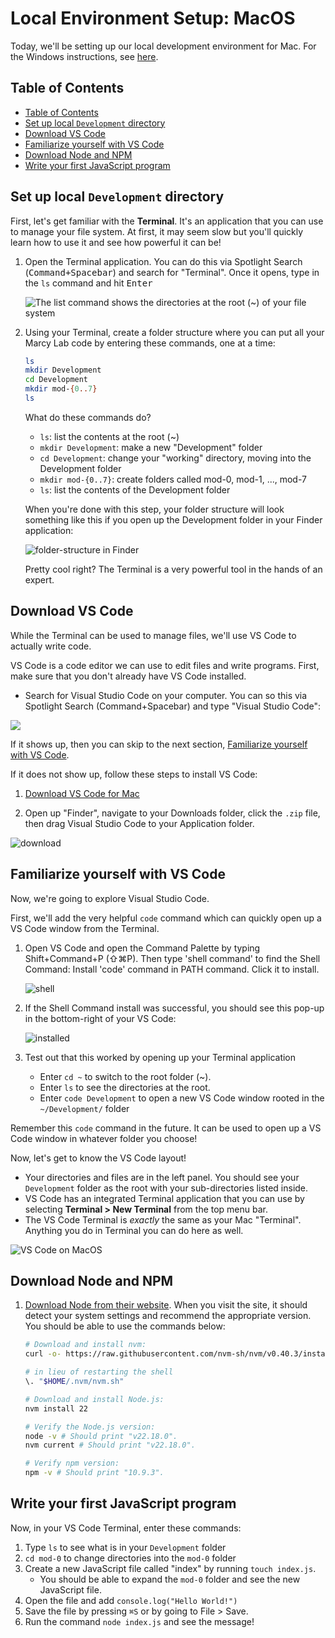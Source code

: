 # Local Environment Setup: MacOS

Today, we'll be setting up our local development environment for Mac. For the Windows instructions, see [here](./local-environment-setup-windows.md). 

## Table of Contents
- [Table of Contents](#table-of-contents)
- [Set up local `Development` directory](#set-up-local-development-directory)
- [Download VS Code](#download-vs-code)
- [Familiarize yourself with VS Code](#familiarize-yourself-with-vs-code)
- [Download Node and NPM](#download-node-and-npm)
- [Write your first JavaScript program](#write-your-first-javascript-program)

## Set up local `Development` directory

First, let's get familiar with the **Terminal**. It's an application that you can use to manage your file system. At first, it may seem slow but you'll quickly learn how to use it and see how powerful it can be!

1. Open the Terminal application. You can do this via Spotlight Search (<kbd>Command+Spacebar</kbd>) and search for "Terminal". Once it opens, type in the `ls` command and hit <kbd>Enter</kbd>

    ![The list command shows the directories at the root (~) of your file system](img/terminal-list.png)

2. Using your Terminal, create a folder structure where you can put all your Marcy Lab code by entering these commands, one at a time:

    ```sh
    ls                
    mkdir Development 
    cd Development    
    mkdir mod-{0..7}  
    ls                
    ```

    What do these commands do?
    - `ls`: list the contents at the root (~)
    - `mkdir Development`: make a new "Development" folder
    - `cd Development`: change your "working" directory, moving into the Development folder
    - `mkdir mod-{0..7}`: create folders called mod-0, mod-1, ..., mod-7
    - `ls`: list the contents of the Development folder    

    When you're done with this step, your folder structure will look something like this if you open up the Development folder in your Finder application: 

    ![folder-structure in Finder](./img/folder-structure.png)

    Pretty cool right? The Terminal is a very powerful tool in the hands of an expert.

## Download VS Code

While the Terminal can be used to manage files, we'll use VS Code to actually write code.

VS Code is a code editor we can use to edit files and write programs. First, make sure that you don't already have VS Code installed. 
- Search for Visual Studio Code on your computer. You can so this via Spotlight Search (Command+Spacebar) and type "Visual Studio Code":

![](./img/vs-code-spotlight.png)

If it shows up, then you can skip to the next section, [Familiarize yourself with VS Code](#familiarize-yourself-with-vs-code).

If it does not show up, follow these steps to install VS Code:

1. [Download VS Code for Mac](https://code.visualstudio.com/download)

2. Open up "Finder", navigate to your Downloads folder, click the `.zip` file, then drag Visual Studio Code to your Application folder.

![download](./img/download.png)

## Familiarize yourself with VS Code
Now, we're going to explore Visual Studio Code.

First, we'll add the very helpful `code` command which can quickly open up a VS Code window from the Terminal.
1. Open VS Code and open the Command Palette by typing Shift+Command+P (⇧⌘P). Then type 'shell command' to find the Shell Command: Install 'code' command in PATH command. Click it to install. 

    ![shell](./img/shell.png)

2. If the Shell Command install was successful, you should see this pop-up in the bottom-right of your VS Code:

    ![installed](./img/installed.png)

3. Test out that this worked by opening up your Terminal application
    - Enter `cd ~` to switch to the root folder (~).
    - Enter `ls` to see the directories at the root.
    - Enter `code Development` to open a new VS Code window rooted in the `~/Development/` folder
    
Remember this `code` command in the future. It can be used to open up a VS Code window in whatever folder you choose!

Now, let's get to know the VS Code layout!
   * Your directories and files are in the left panel. You should see your `Development` folder as the root with your sub-directories listed inside.
   * VS Code has an integrated Terminal application that you can use by selecting **Terminal > New Terminal** from the top menu bar. 
   * The VS Code Terminal is *exactly* the same as your Mac "Terminal". Anything you do in Terminal you can do here as well.

![VS Code on MacOS](./img/vscode.png)

## Download Node and NPM

1. [Download Node from their website](https://nodejs.org/en/download). When you visit the site, it should detect your system settings and recommend the appropriate version. You should be able to use the commands below:

    ```sh
    # Download and install nvm:
    curl -o- https://raw.githubusercontent.com/nvm-sh/nvm/v0.40.3/install.sh | bash

    # in lieu of restarting the shell
    \. "$HOME/.nvm/nvm.sh"

    # Download and install Node.js:
    nvm install 22

    # Verify the Node.js version:
    node -v # Should print "v22.18.0".
    nvm current # Should print "v22.18.0".

    # Verify npm version:
    npm -v # Should print "10.9.3".
    ```

## Write your first JavaScript program

Now, in your VS Code Terminal, enter these commands:
1. Type `ls` to see what is in your `Development` folder
2. `cd mod-0` to change directories into the `mod-0` folder
3. Create a new JavaScript file called "index" by running `touch index.js`. 
     * You should be able to expand the `mod-0` folder and see the new JavaScript file.
4. Open the file and add `console.log("Hello World!")`
5. Save the file by pressing `⌘S` or by going to File > Save.
6. Run the command `node index.js` and see the message!
